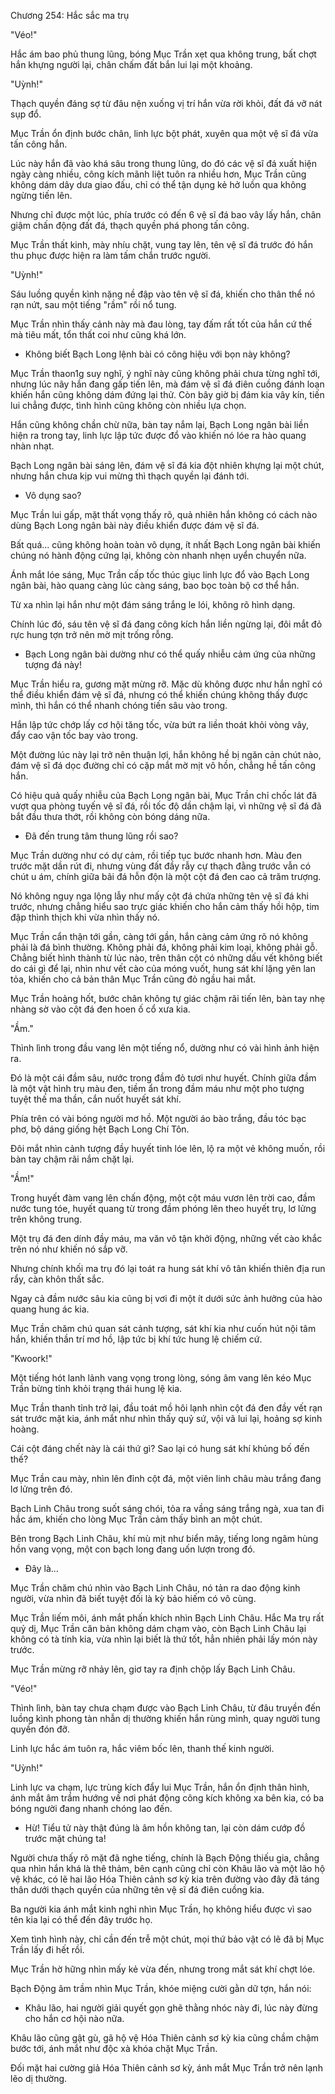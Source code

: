 




Chương 254: Hắc sắc ma trụ


"Véo!"

Hắc ám bao phủ thung lũng, bóng Mục Trần xẹt qua không trung, bất chợt hắn khựng người lại, chân chấm đất bắn lui lại một khoảng.

"Uỳnh!"

Thạch quyền đáng sợ từ đâu nện xuống vị trí hắn vừa rời khỏi, đất đá vỡ nát sụp đổ.

Mục Trần ổn định bước chân, linh lực bột phát, xuyên qua một vệ sĩ đá vừa tấn công hắn.

Lúc này hắn đã vào khá sâu trong thung lũng, do đó các vệ sĩ đá xuất hiện ngày càng nhiều, công kích mãnh liệt tuôn ra nhiều hơn, Mục Trần cũng không dám dây dưa giao đấu, chỉ có thể tận dụng kẻ hở luồn qua không ngừng tiến lên.

Nhưng chỉ được một lúc, phía trước có đến 6 vệ sĩ đá bao vây lấy hắn, chân giậm chấn động đất đá, thạch quyền phá phong tấn công.

Mục Trần thất kinh, mày nhíu chặt, vung tay lên, tên vệ sĩ đá trước đó hắn thu phục được hiện ra làm tấm chắn trước người.

"Uỳnh!"

Sáu luồng quyền kình nặng nề đập vào tên vệ sĩ đá, khiến cho thân thể nó rạn nứt, sau một tiếng "rầm" rồi nổ tung.

Mục Trần nhìn thấy cảnh này mà đau lòng, tay đấm rất tốt của hắn cứ thế mà tiêu mất, tổn thất coi như cũng khá lớn.

- Không biết Bạch Long lệnh bài có công hiệu với bọn này không?

Mục Trần thaon1g suy nghĩ, ý nghĩ này cũng không phải chưa từng nghĩ tới, nhưng lúc nãy hắn đang gấp tiến lên, mà đám vệ sĩ đá điên cuồng đánh loạn khiến hắn cũng không dám đứng lại thử. Còn bây giờ bị đám kia vây kín, tiến lui chẳng được, tình hình cũng không còn nhiều lựa chọn.

Hắn cũng không chần chừ nữa, bàn tay nắm lại, Bạch Long ngân bài liền hiện ra trong tay, linh lực lập tức được đổ vào khiến nó lóe ra hào quang nhàn nhạt.

Bạch Long ngân bài sáng lên, đám vệ sĩ đá kia đột nhiên khựng lại một chút, nhưng hắn chưa kịp vui mừng thì thạch quyền lại đánh tới.

- Vô dụng sao?

Mục Trần lui gấp, mặt thất vọng thấy rõ, quả nhiên hắn không có cách nào dùng Bạch Long ngân bài này điều khiển được đám vệ sĩ đá.

Bất quá... cũng không hoàn toàn vô dụng, ít nhất Bạch Long ngân bài khiến chúng nó hành động cứng lại, không còn nhanh nhẹn uyển chuyển nữa.

Ánh mắt lóe sáng, Mục Trần cấp tốc thúc giục linh lực đổ vào Bạch Long ngân bài, hào quang càng lúc càng sáng, bao bọc toàn bộ cơ thể hắn.

Từ xa nhìn lại hắn như một đám sáng trắng le lói, không rõ hình dạng.

Chính lúc đó, sáu tên vệ sĩ đá đang công kích hắn liền ngừng lại, đôi mắt đỏ rực hung tợn trở nên mờ mịt trống rỗng.

- Bạch Long ngân bài dường như có thể quấy nhiễu cảm ứng của những tượng đá này!

Mục Trần hiểu ra, gương mặt mừng rỡ. Mặc dù không được như hắn nghĩ có thể điều khiển đám vệ sĩ đá, nhưng có thể khiến chúng không thấy được mình, thì hắn có thể nhanh chóng tiến sâu vào trong.

Hắn lập tức chớp lấy cơ hội tăng tốc, vừa bứt ra liền thoát khỏi vòng vây, đẩy cao vận tốc bay vào trong.

Một đường lúc này lại trở nên thuận lợi, hắn không hề bị ngăn cản chút nào, đám vệ sĩ đá dọc đường chỉ có cặp mắt mờ mịt vô hồn, chẳng hề tấn công hắn.

Có hiệu quả quấy nhiễu của Bạch Long ngân bài, Mục Trần chỉ chốc lát đã vượt qua phòng tuyến vệ sĩ đá, rồi tốc độ dần chậm lại, vì những vệ sĩ đá đã bắt đầu thưa thớt, rồi không còn bóng dáng nữa.

- Đã đến trung tâm thung lũng rồi sao?

Mục Trần dường như có dự cảm, rồi tiếp tục bước nhanh hơn. Màu đen trước mặt dần rút đi, nhưng vùng đất đầy rẫy cự thạch đằng trước vẫn có chút u ám, chính giữa bãi đá hỗn độn là một cột đá đen cao cả trăm trượng.

Nó không nguy nga lộng lẫy như mấy cột đá chứa những tên vệ sĩ đá khi trước, nhưng chẳng hiểu sao trực giác khiến cho hắn cảm thấy hồi hộp, tim đập thình thịch khi vừa nhìn thấy nó.

Mục Trần cẩn thận tới gần, càng tới gần, hắn càng cảm ứng rõ nó không phải là đá bình thường. Không phải đá, không phải kim loại, không phải gỗ. Chẳng biết hình thành từ lúc nào, trên thân cột có những dấu vết không biết do cái gì để lại, nhìn như vết cào của móng vuốt, hung sát khí lặng yên lan tỏa, khiến cho cả bản thân Mục Trần cũng đỏ ngầu hai mắt.

Mục Trần hoảng hốt, bước chân không tự giác chậm rãi tiến lên, bàn tay nhẹ nhàng sờ vào cột đá đen hoen ố cổ xưa kia.

"Ầm."

Thình lình trong đầu vang lên một tiếng nổ, dường như có vài hình ảnh hiện ra.

Đó là một cái đầm sâu, nước trong đầm đỏ tươi như huyết. Chính giữa đầm là một vật hình trụ màu đen, tiềm ẩn trong đầm máu như một pho tượng tuyệt thế ma thần, cắn nuốt huyết sát khí.

Phía trên có vài bóng người mơ hồ. Một người áo bào trắng, đầu tóc bạc phơ, bộ dáng giống hệt Bạch Long Chí Tôn.

Đôi mắt nhìn cảnh tượng đầy huyết tinh lóe lên, lộ ra một vẻ không muốn, rồi bàn tay chậm rãi nắm chặt lại.

"Ầm!"

Trong huyết đàm vang lên chấn động, một cột máu vươn lên trời cao, đầm nước tung tóe, huyết quang từ trong đầm phóng lên theo huyết trụ, lơ lửng trên không trung.

Một trụ đá đen dính đầy máu, ma văn vô tận khởi động, những vết cào khắc trên nó như khiến nó sắp vỡ.

Nhưng chính khối ma trụ đó lại toát ra hung sát khí vô tân khiến thiên địa run rẩy, càn khôn thất sắc.

Ngay cả đầm nước sâu kia cũng bị vơi đi một ít dưới sức ảnh hưởng của hào quang hung ác kia.

Mục Trần chăm chú quan sát cảnh tượng, sát khí kia như cuốn hút nội tâm hắn, khiến thần trí mơ hồ, lập tức bị khí tức hung lệ chiếm cứ.

"Kwoork!"

Một tiếng hót lanh lảnh vang vọng trong lòng, sóng âm vang lên kéo Mục Trần bừng tỉnh khỏi trạng thái hung lệ kia.

Mục Trần thanh tỉnh trở lại, đầu toát mồ hôi lạnh nhìn cột đá đen đầy vết rạn sát trước mặt kia, ánh mắt như nhìn thấy quỷ sứ, vội vã lui lại, hoảng sợ kinh hoàng.

Cái cột đáng chết này là cái thứ gì? Sao lại có hung sát khí khủng bố đến thế?

Mục Trần cau mày, nhìn lên đỉnh cột đá, một viên linh châu màu trắng đang lơ lửng trên đó.

Bạch Linh Châu trong suốt sáng chói, tỏa ra vầng sáng trắng ngà, xua tan đi hắc ám, khiến cho lòng Mục Trần cảm thấy bình an một chút.

Bên trong Bạch Linh Châu, khí mù mịt như biển mây, tiếng long ngâm hùng hồn vang vọng, một con bạch long đang uốn lượn trong đó.

- Đây là...

Mục Trần chăm chú nhìn vào Bạch Linh Châu, nó tản ra dao động kinh người, vừa nhìn đã biết tuyệt đối là kỳ bảo hiếm có vô cùng.

Mục Trần liếm môi, ánh mắt phấn khích nhìn Bạch Linh Châu. Hắc Ma trụ rất quỷ dị, Mục Trần căn bản không dám chạm vào, còn Bạch Linh Châu lại không có tà tính kia, vừa nhìn lại biết là thứ tốt, hẳn nhiên phải lấy món này trước.

Mục Trần mừng rỡ nhảy lên, giơ tay ra định chộp lấy Bạch Linh Châu.

"Véo!"

Thình lình, bàn tay chưa chạm được vào Bạch Linh Châu, từ đâu truyền đến luồng kình phong tàn nhẫn dị thường khiến hắn rùng mình, quay người tung quyền đón đỡ.

Linh lực hắc ám tuôn ra, hắc viêm bốc lên, thanh thế kinh người.

"Uỳnh!"

Linh lực va chạm, lực trùng kích đẩy lui Mục Trần, hắn ổn định thân hình, ánh mắt âm trầm hướng về nơi phát động công kích không xa bên kia, có ba bóng người đang nhanh chóng lao đến.

- Hừ! Tiểu tử này thật đúng là âm hồn không tan, lại còn dám cướp đồ trước mặt chúng ta!

Người chưa thấy rõ mặt đã nghe tiếng, chính là Bạch Động thiếu gia, chẳng qua nhìn hắn khá là thê thảm, bên cạnh cũng chỉ còn Khâu lão và một lão hộ vệ khác, có lẽ hai lão Hóa Thiên cảnh sơ kỳ kia trên đường vào đây đã táng thân dưới thạch quyền của những tên vệ sĩ đá điên cuồng kia.

Ba người kia ánh mắt kinh nghi nhìn Mục Trần, họ không hiểu được vì sao tên kia lại có thể đến đây trước họ.

Xem tình hình này, chỉ cần đến trễ một chút, mọi thứ bảo vật có lẽ đã bị Mục Trần lấy đi hết rồi.

Mục Trần hờ hững nhìn mấy kẻ vừa đến, nhưng trong mắt sát khí chợt lóe.

Bạch Động âm trầm nhìn Mục Trần, khóe miệng cười gằn dữ tợn, hắn nói:

- Khâu lão, hai người giải quyết gọn ghẽ thằng nhóc này đi, lúc này đừng cho hắn cơ hội nào nữa.

Khâu lão cũng gật gù, gã hộ vệ Hóa Thiên cảnh sơ kỳ kia cũng chầm chậm bước tới, ánh mắt như độc xà khóa chặt Mục Trần.

Đối mặt hai cường giả Hóa Thiên cảnh sơ kỳ, ánh mắt Mục Trần trở nên lạnh lẽo dị thường.




